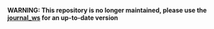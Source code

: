 **WARNING: This repository is no longer maintained, please use the [journal_ws](https://github.com/JhonPool4/journal_ws) for an up-to-date version**
